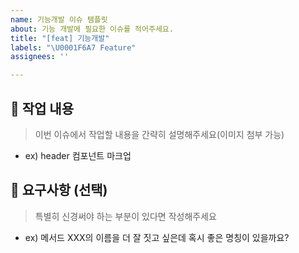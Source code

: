 ```yaml
---
name: 기능개발 이슈 템플릿
about: 기능 개발에 필요한 이슈를 적어주세요.
title: "[feat] 기능개발"
labels: "\U0001F6A7 Feature"
assignees: ''

---
```


## 📝 작업 내용

> 이번 이슈에서 작업할 내용을 간략히 설명해주세요(이미지 첨부 가능)

- ex) header 컴포넌트 마크업

## 💬 요구사항 (선택)

> 특별히 신경써야 하는 부분이 있다면 작성해주세요

- ex) 메서드 XXX의 이름을 더 잘 짓고 싶은데 혹시 좋은 명칭이 있을까요?
